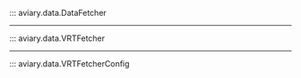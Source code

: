 ::: aviary.data.DataFetcher

---

::: aviary.data.VRTFetcher

---

::: aviary.data.VRTFetcherConfig
